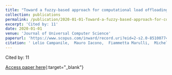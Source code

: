```yaml
---
title: "Toward a fuzzy-based approach for computational load offloading of IoT devices"
collection: publications
permalink: /publication/2020-01-01-Toward-a-fuzzy-based-approach-for-computational-load-offloading-of-IoT-devices
excerpt: 'Cited by: 11'
date: 2020-01-01
venue: 'Journal of Universal Computer Science'
paperurl: 'https://www.scopus.com/inward/record.uri?eid=2-s2.0-85100774625&partnerID=40&md5=1d88148124172a6b7ac374387f21199a'
citation: ' Lelio Campanile,  Mauro Iacono,  Fiammetta Marulli,  Michele Mastroianni,  Nicola Mazzocca, &quot;Toward a fuzzy-based approach for computational load offloading of IoT devices.&quot; Journal of Universal Computer Science, 2020.'
---
```

Cited by: 11

[Access paper here](https://www.scopus.com/inward/record.uri?eid=2-s2.0-85100774625&partnerID=40&md5=1d88148124172a6b7ac374387f21199a){:target="_blank"}
